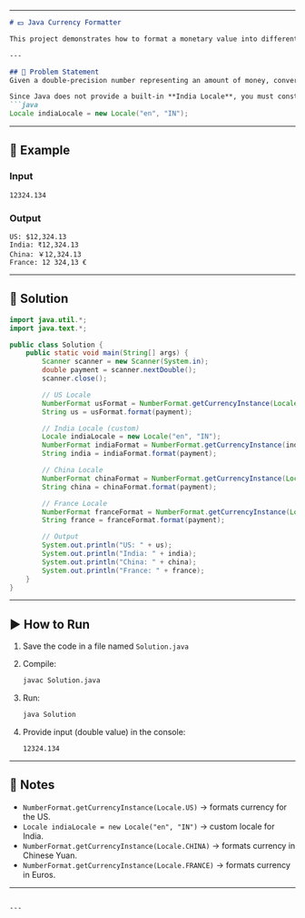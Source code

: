 
---

````markdown
# 💵 Java Currency Formatter

This project demonstrates how to format a monetary value into different currency formats using Java's **`NumberFormat`** and **`Locale`** classes.

---

## 📌 Problem Statement
Given a double-precision number representing an amount of money, convert it into the **US, Indian, Chinese, and French** currency formats using the `NumberFormat.getCurrencyInstance` method.

Since Java does not provide a built-in **India Locale**, you must construct one with:
```java
Locale indiaLocale = new Locale("en", "IN");
````

---

## 📂 Example

### Input

```
12324.134
```

### Output

```
US: $12,324.13
India: ₹12,324.13
China: ￥12,324.13
France: 12 324,13 €
```

---

## 📝 Solution

```java
import java.util.*;
import java.text.*;

public class Solution {
    public static void main(String[] args) {
        Scanner scanner = new Scanner(System.in);
        double payment = scanner.nextDouble();
        scanner.close();

        // US Locale
        NumberFormat usFormat = NumberFormat.getCurrencyInstance(Locale.US);
        String us = usFormat.format(payment);

        // India Locale (custom)
        Locale indiaLocale = new Locale("en", "IN");
        NumberFormat indiaFormat = NumberFormat.getCurrencyInstance(indiaLocale);
        String india = indiaFormat.format(payment);

        // China Locale
        NumberFormat chinaFormat = NumberFormat.getCurrencyInstance(Locale.CHINA);
        String china = chinaFormat.format(payment);

        // France Locale
        NumberFormat franceFormat = NumberFormat.getCurrencyInstance(Locale.FRANCE);
        String france = franceFormat.format(payment);

        // Output
        System.out.println("US: " + us);
        System.out.println("India: " + india);
        System.out.println("China: " + china);
        System.out.println("France: " + france);
    }
}
```

---

## ▶️ How to Run

1. Save the code in a file named `Solution.java`
2. Compile:

   ```bash
   javac Solution.java
   ```
3. Run:

   ```bash
   java Solution
   ```
4. Provide input (double value) in the console:

   ```
   12324.134
   ```

---

## 📌 Notes

* `NumberFormat.getCurrencyInstance(Locale.US)` → formats currency for the US.
* `Locale indiaLocale = new Locale("en", "IN")` → custom locale for India.
* `NumberFormat.getCurrencyInstance(Locale.CHINA)` → formats currency in Chinese Yuan.
* `NumberFormat.getCurrencyInstance(Locale.FRANCE)` → formats currency in Euros.

---

```

---
